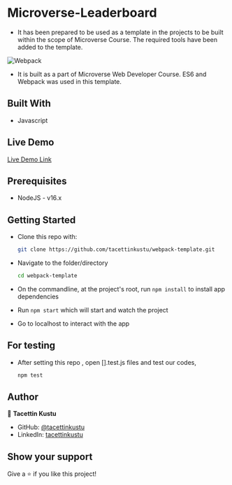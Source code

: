 # Microverse-Leaderboard

* It has been prepared to be used as a template in the projects to be built within the scope of Microverse Course. The required tools have been added to the template.

![Webpack](https://www.ma-no.org/cache/galleries/contents-1806/webpack-how-it-works.jpeg)


* It is built as a part of Microverse Web Developer Course. ES6 and Webpack was used in this template.

## Built With

* Javascript

## Live Demo

[Live Demo Link](https://zealous-bell-536388.netlify.app/)

## Prerequisites

* NodeJS - v16.x

## Getting Started

* Clone this repo with:

    ```bash
    git clone https://github.com/tacettinkustu/webpack-template.git
    ```

* Navigate to the folder/directory

    ```bash
    cd webpack-template
    ```

* On the commandline, at the project's root, run ```npm install``` to install app dependencies
  
* Run ```npm start``` which will start and watch the project

* Go to localhost to interact with the app


## For testing

* After setting this repo , open [].test.js files and test our codes,

    ```bash
    npm test
    ```


## Author
👤 **Tacettin Kustu**

- GitHub: [@tacettinkustu](https://github.com/tacettinkustu)
- LinkedIn: [tacettinkustu](https://www.linkedin.com/in/tacettin-k%C3%BCst%C3%BC-aaba721b5/)

## Show your support

Give a ⭐️ if you like this project!
